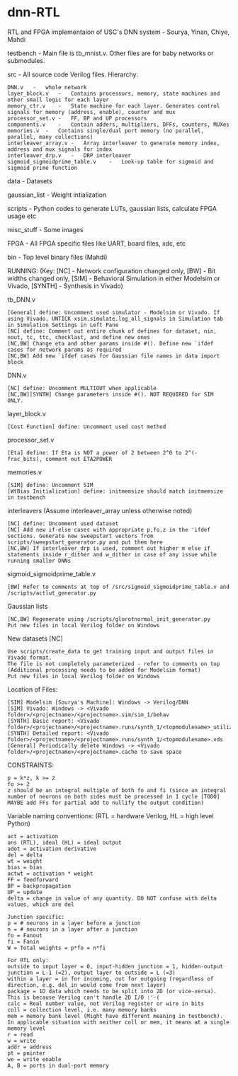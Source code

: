 # dnn-RTL
RTL and FPGA implementaion of USC's DNN system - Sourya, Yinan, Chiye, Mahdi

testbench - Main file is tb_mnist.v. Other files are for baby networks or submodules.

src - All source code Verilog files. Hierarchy:

	DNN.v	-	whole network
	layer_block.v	-	Contains processors, memory, state machines and other small logic for each layer
	memory_ctr.v	-	State machine for each layer. Generates control signals for memory (address, enable), counter and mux
	processor_set.v	-	FF, BP and UP processors
	components.v	-	Contain adders, multipliers, DFFs, counters, MUXes
	memories.v	-	Contains single/dual port memory (no parallel, parallel, many collections)
	interleaver_array.v	-	Array interleaver to generate memory index, address and mux signals for index
	interleaver_drp.v	-	DRP interleaver
	sigmoid_sigmoidprime_table.v	-	Look-up table for sigmoid and sigmoid prime function

data - Datasets

gaussian_list - Weight intialization

scripts - Python codes to generate LUTs, gaussian lists, calculate FPGA usage etc

misc_stuff - Some images

FPGA - All FPGA specific files like UART, board files, xdc, etc

bin - Top level binary files (Mahdi)



RUNNING: (Key: [NC] - Network configuration changed only, [BW] - Bit widths changed only, [SIM] - Behavioral Simulation in either Modelsim or Vivado, [SYNTH] - Synthesis in Vivado)

tb_DNN.v
	
	[General] define: Uncomment used simulator - Modelsim or Vivado. If using Vivado, UNTICK xsim.simulate.log_all_signals in Simulation tab in Simulation Settings in Left Pane
	[NC] define: Comment out entire chunk of defines for dataset, nin, nout, tc, ttc, checklast, and define new ones
	[NC,BW] Change eta and other params inside #(). Define new `ifdef cases for network params as required
	[NC,BW] Add new `ifdef cases for Gaussian file names in data import block
	
DNN.v

	[NC] define: Uncomment MULTIOUT when applicable
	[NC,BW][SYNTH] Change parameters inside #(). NOT REQUIRED for SIM ONLY.
	
layer_block.v

	[Cost Function] define: Uncomment used cost method

processor_set.v

	[Eta] define: If Eta is NOT a power of 2 between 2^0 to 2^(-frac_bits), comment out ETA2POWER

memories.v

	[SIM] define: Uncomment SIM
	[WtBias Initialization] define: initmemsize should match initmemsize in testbench

interleavers (Assume interleaver_array unless otherwise noted)

	[NC] define: Uncomment used dataset
	[NC] Add new if-else cases with appropriate p,fo,z in the 'ifdef sections. Generate new sweepstart vectors from scripts/sweepstart_generator.py and put them here
	[NC,BW] If interleaver_drp is used, comment out higher m else if statements inside r_dither and w_dither in case of any issue while running smaller DNNs

sigmoid_sigmoidprime_table.v

	[BW] Refer to comments at top of /src/sigmoid_sigmoidprime_table.v and /scripts/actlut_generator.py

Gaussian lists

	[NC,BW] Regenerate using /scripts/glorotnormal_init_generator.py
	Put new files in local Verilog folder on Windows

New datasets [NC]

	Use scripts/create_data to get training input and output files in Vivado format.
	The file is not completely parameterized - refer to comments on top
	(Additional processing needs to be added for Modelsim format)
	Put new files in local Verilog folder on Windows

Location of Files:

	[SIM] Modelsim [Sourya's Machine]: Windows -> Verilog/DNN
	[SIM] Vivado: Windows -> <Vivado folder>/<projectname>/<projectname>.sim/sim_1/behav
	[SYNTH] Basic report: <Vivado folder>/<projectname>/<projectname>.runs/synth_1/<topmodulename>_utilization_synth.rpt
	[SYNTH] Detailed report: <Vivado folder>/<projectname>/<projectname>.runs/synth_1/<topmodulename>.vds
	[General] Periodically delete Windows -> <Vivado folder>/<projectname>/<projectname>.cache to save space


CONSTRAINTS:
	
	p = k*z, k >= 2	
	fo >= 2
	z should be an integral multiple of both fo and fi (since an integral number of neurons on both sides must be processed in 1 cycle [TODO] MAYBE add FFs for partial add to nullify the output condition)



Variable naming conventions: (RTL = hardware Verilog, HL = high level Python)
	
	act = activation
	ans (RTL), ideal (HL) = ideal output
	adot = activation derivative
	del = delta
	wt = weight
	bias = bias
	actwt = activation * weight
	FF = feedforward
	BP = backpropagation
	UP = update
	delta = change in value of any quantity. DO NOT confuse with delta values, which are del

	Junction specific:
	p = # neurons in a layer before a junction
	n = # neurons in a layer after a junction
	fo = Fanout
	fi = Fanin
	W = Total weights = p*fo = n*fi

	For RTL only:
	outside to input layer = 0, input-hidden junction = 1, hidden-output junction = L-1 (=2), output layer to outside = L (=3)
	within a layer = in for incoming, out for outgoing (regardless of direction, e.g. del_in would come from next layer)
	package = 1D data which needs to be split into 2D (or vice-versa). This is because Verilog can't handle 2D I/O :'-(
	calc = Real number value, not Verilog register or wire in bits
	coll = collection level, i.e. many memory banks
	mem = memory bank level (Might have different meaning in testbench). In applicable situation with neither coll or mem, it means at a single memory level
	r = read
	w = write
	addr = address
	pt = pointer
	we = write enable
	A, B = ports in dual-port memory
